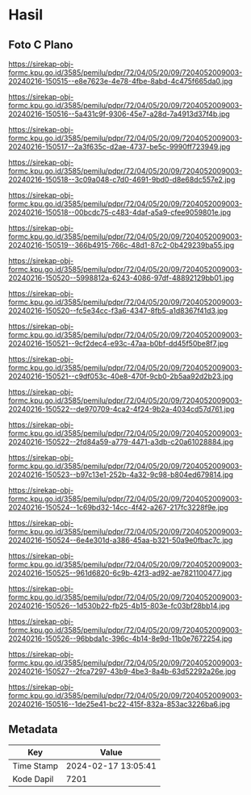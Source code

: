 # Hasil

## Foto C Plano

https://sirekap-obj-formc.kpu.go.id/3585/pemilu/pdpr/72/04/05/20/09/7204052009003-20240216-150515--e8e7623e-4e78-4fbe-8abd-4c475f665da0.jpg

https://sirekap-obj-formc.kpu.go.id/3585/pemilu/pdpr/72/04/05/20/09/7204052009003-20240216-150516--5a431c9f-9306-45e7-a28d-7a4913d37f4b.jpg

https://sirekap-obj-formc.kpu.go.id/3585/pemilu/pdpr/72/04/05/20/09/7204052009003-20240216-150517--2a3f635c-d2ae-4737-be5c-9990ff723949.jpg

https://sirekap-obj-formc.kpu.go.id/3585/pemilu/pdpr/72/04/05/20/09/7204052009003-20240216-150518--3c09a048-c7d0-4691-9bd0-d8e68dc557e2.jpg

https://sirekap-obj-formc.kpu.go.id/3585/pemilu/pdpr/72/04/05/20/09/7204052009003-20240216-150518--00bcdc75-c483-4daf-a5a9-cfee9059801e.jpg

https://sirekap-obj-formc.kpu.go.id/3585/pemilu/pdpr/72/04/05/20/09/7204052009003-20240216-150519--366b4915-766c-48d1-87c2-0b429239ba55.jpg

https://sirekap-obj-formc.kpu.go.id/3585/pemilu/pdpr/72/04/05/20/09/7204052009003-20240216-150520--5998812a-6243-4086-97df-48892129bb01.jpg

https://sirekap-obj-formc.kpu.go.id/3585/pemilu/pdpr/72/04/05/20/09/7204052009003-20240216-150520--fc5e34cc-f3a6-4347-8fb5-a1d8367f41d3.jpg

https://sirekap-obj-formc.kpu.go.id/3585/pemilu/pdpr/72/04/05/20/09/7204052009003-20240216-150521--9cf2dec4-e93c-47aa-b0bf-dd45f50be8f7.jpg

https://sirekap-obj-formc.kpu.go.id/3585/pemilu/pdpr/72/04/05/20/09/7204052009003-20240216-150521--c9df053c-40e8-470f-9cb0-2b5aa92d2b23.jpg

https://sirekap-obj-formc.kpu.go.id/3585/pemilu/pdpr/72/04/05/20/09/7204052009003-20240216-150522--de970709-4ca2-4f24-9b2a-4034cd57d761.jpg

https://sirekap-obj-formc.kpu.go.id/3585/pemilu/pdpr/72/04/05/20/09/7204052009003-20240216-150522--2fd84a59-a779-4471-a3db-c20a61028884.jpg

https://sirekap-obj-formc.kpu.go.id/3585/pemilu/pdpr/72/04/05/20/09/7204052009003-20240216-150523--b97c13e1-252b-4a32-9c98-b804ed679814.jpg

https://sirekap-obj-formc.kpu.go.id/3585/pemilu/pdpr/72/04/05/20/09/7204052009003-20240216-150524--1c69bd32-14cc-4f42-a267-217fc3228f9e.jpg

https://sirekap-obj-formc.kpu.go.id/3585/pemilu/pdpr/72/04/05/20/09/7204052009003-20240216-150524--6e4e301d-a386-45aa-b321-50a9e0fbac7c.jpg

https://sirekap-obj-formc.kpu.go.id/3585/pemilu/pdpr/72/04/05/20/09/7204052009003-20240216-150525--961d6820-6c9b-42f3-ad92-ae7821100477.jpg

https://sirekap-obj-formc.kpu.go.id/3585/pemilu/pdpr/72/04/05/20/09/7204052009003-20240216-150526--1d530b22-fb25-4b15-803e-fc03bf28bb14.jpg

https://sirekap-obj-formc.kpu.go.id/3585/pemilu/pdpr/72/04/05/20/09/7204052009003-20240216-150526--96bbda1c-396c-4b14-8e9d-11b0e7672254.jpg

https://sirekap-obj-formc.kpu.go.id/3585/pemilu/pdpr/72/04/05/20/09/7204052009003-20240216-150527--2fca7297-43b9-4be3-8a4b-63d52292a26e.jpg

https://sirekap-obj-formc.kpu.go.id/3585/pemilu/pdpr/72/04/05/20/09/7204052009003-20240216-150516--1de25e41-bc22-415f-832a-853ac3226ba6.jpg


## Metadata

| Key        | Value               |
| ---------- | ------------------- |
| Time Stamp | 2024-02-17 13:05:41 |
| Kode Dapil | 7201                |



